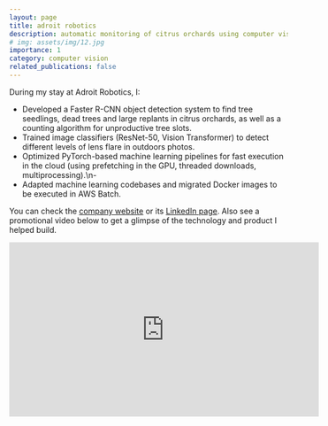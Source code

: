 ```yaml
---
layout: page
title: adroit robotics
description: automatic monitoring of citrus orchards using computer vision
# img: assets/img/12.jpg
importance: 1
category: computer vision
related_publications: false
---
```


During my stay at Adroit Robotics, I:

- Developed a Faster R-CNN object detection system to find tree seedlings, dead trees and large replants in citrus orchards, as well as a counting algorithm for unproductive tree slots.
- Trained image classifiers (ResNet-50, Vision Transformer) to detect different levels of lens flare in outdoors photos.
- Optimized PyTorch-based machine learning pipelines for fast execution in the cloud (using prefetching in the GPU, threaded downloads, multiprocessing).\n- 
- Adapted machine learning codebases and migrated Docker images to be executed in AWS Batch.

You can check the [company website](https://www.adroitrobotics.com/) or its [LinkedIn page](https://www.linkedin.com/company/adroit-robotics/mycompany/). Also see a promotional video below to get a glimpse of the technology and product I helped build.

<iframe width="560" height="315" src="https://www.youtube.com/embed/8KOgujZg_Ac?si=d49SZ1iTnn5s-HQR" title="YouTube video player" frameborder="0" allow="accelerometer; autoplay; clipboard-write; encrypted-media; gyroscope; picture-in-picture; web-share" allowfullscreen></iframe>
